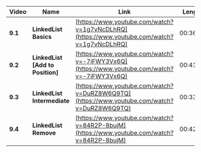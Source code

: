 | Video   | Name                              | Link                                                                                       | Length   |
| ------- | --------------------------------- | ------------------------------------------------------------------------------------------ | -------- |
| **9.1** | **LinkedList Basics**             | [https://www.youtube.com/watch?v=1g7vNcDLhRQ](https://www.youtube.com/watch?v=1g7vNcDLhRQ) | 00:36:00 |
| **9.2** | **LinkedList \[Add to Position]** | [https://www.youtube.com/watch?v=-7iFWY3Vx6Q](https://www.youtube.com/watch?v=-7iFWY3Vx6Q) | 00:41:54 |
| **9.3** | **LinkedList Intermediate**       | [https://www.youtube.com/watch?v=DuRZ8W6Q9TQ](https://www.youtube.com/watch?v=DuRZ8W6Q9TQ) | 00:33:08 |
| **9.4** | **LinkedList Remove**             | [https://www.youtube.com/watch?v=84R2P-8bujM](https://www.youtube.com/watch?v=84R2P-8bujM) | 00:42:34 |
